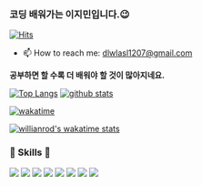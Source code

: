 ### 코딩 배워가는 이지민입니다.😉
[![Hits](https://hits.seeyoufarm.com/api/count/incr/badge.svg?url=https%3A%2F%2Fgithub.com%2FEasymean1207)](https://hits.seeyoufarm.com)

<!-- - 🔭 I’m currently working on 
- 🌱 I’m currently learning ... 
- 👯 I’m looking to collaborate on ...
- 🤔 I’m looking for help with ...
- 💬 Ask me about ... -->
- 📫 How to reach me: dlwlasl1207@gmail.com
<!-- - 😄 Pronouns: ...
- ⚡ Fun fact: ... -->
  
**공부하면 할 수록 더 배워야 할 것이 많아지네요.**

[![Top Langs](https://github-readme-stats.vercel.app/api/top-langs/?username=Easymean1207&layout=compact&theme=tokyonight)](https://github.com/Easymean1207)
[![github stats](https://github-readme-stats.vercel.app/api?username=Easymean1207&show_icons=true&theme=tokyonight)](https://github.com/Easymean1207)
</br>

[![wakatime](https://wakatime.com/badge/user/9e93a292-ceeb-4edd-bf41-4f75ef8c0469.svg)](https://wakatime.com/@9e93a292-ceeb-4edd-bf41-4f75ef8c0469)
<!-- IDE의 활동이 기록 -->
<!-- 1. username은 wakatime에서 가입한 계정을 기재한다. wakatime 사이트에서 github 계정과 연동하기때문이다. -->
<!-- 2. 끝단의 () 링크는 배너클릭 시 연결되는 곳으로 기능동작과 관계없다. 개인github 사이트도 좋고, 아예 생략해도된다. -->
[![willianrod's wakatime stats](https://github-readme-stats.vercel.app/api/wakatime?username=leejimin)](https://wakatime.com/@leejimin)

<h3> 🚀 Skills 🚀 </h3>
<a href="" target="_blank"><img src="https://img.shields.io/badge/JAVA-007396?style=flat-square&logo=Java&logoColor=white"/></a>
<a href="" target="_blank"><img src="https://img.shields.io/badge/Python-3776AB?style=flat-square&logo=Python&logoColor=white"/></a>
<a href="" target="_blank"><img src="https://img.shields.io/badge/HTML5-E34F26?style=flat-square&logo=HTML5&logoColor=white"/></a>
<a href="" target="_blank"><img src="https://img.shields.io/badge/CSS3-1572B6?style=flat-square&logo=CSS3&logoColor=white"/></a>
<a href="" target="_blank"><img src="https://img.shields.io/badge/JavaScript-F7DF1E?style=flat-square&logo=JavaScript&logoColor=white"/></a>
<a href="" target="_blank"><img src="https://img.shields.io/badge/React-20232A?style=flat-square&logo=react&logoColor=61DAFB"/></a>
<a href="" target="_blank"><img src="https://img.shields.io/badge/Android-3DDC84?style=flat-square&logo=Android&logoColor=white"/></a>
<a href="" target="_blank"><img src="https://img.shields.io/badge/Flutter-02569B?style=flat-square&logo=flutter&logoColor=white"/></a>

